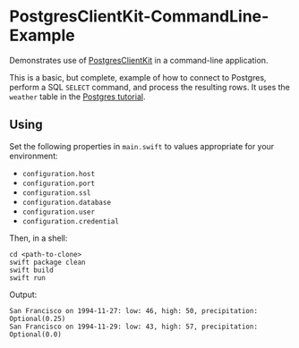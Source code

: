 # PostgresClientKit-CommandLine-Example

Demonstrates use of [PostgresClientKit](https://github.com/codewinsdotcom/PostgresClientKit) in a command-line application.

This is a basic, but complete, example of how to connect to Postgres, perform a SQL `SELECT` command, and process the resulting rows.  It uses the `weather` table in the [Postgres tutorial](https://www.postgresql.org/docs/11/tutorial-table.html).

## Using

Set the following properties in `main.swift` to values appropriate for your environment:

- `configuration.host`
- `configuration.port`
- `configuration.ssl`
- `configuration.database`
- `configuration.user`
- `configuration.credential`

Then, in a shell:

```
cd <path-to-clone>
swift package clean
swift build
swift run
```

Output:

```
San Francisco on 1994-11-27: low: 46, high: 50, precipitation: Optional(0.25)
San Francisco on 1994-11-29: low: 43, high: 57, precipitation: Optional(0.0)
```
